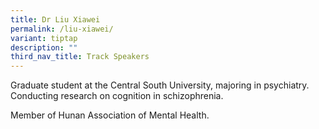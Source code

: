 ```yaml
---
title: Dr Liu Xiawei
permalink: /liu-xiawei/
variant: tiptap
description: ""
third_nav_title: Track Speakers
---
```

<p></p>
<p>Graduate student at the Central South University, majoring in psychiatry.
Conducting research on cognition in schizophrenia.</p>
<p></p>
<p>Member of Hunan Association of Mental Health.</p>
<p></p>